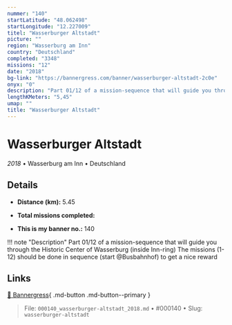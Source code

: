 ```yaml
---
nummer: "140"
startLatitude: "48.062498"
startLongitude: "12.227009"
titel: "Wasserburger Altstadt"
picture: ""
region: "Wasserburg am Inn"
country: "Deutschland"
completed: "3348"
missions: "12"
date: "2018"
bg-link: "https://bannergress.com/banner/wasserburger-altstadt-2c0e"
onyx: "0"
description: "Part 01/12 of a mission-sequence that will guide you through the Historic Center of Wasserburg (inside Inn-ring)\nThe missions (1-12) should be done in sequence (start @Busbahnhof) to get a nice reward"
lengthKMeters: "5,45"
umap: ""
title: "Wasserburger Altstadt"
---
```

# Wasserburger Altstadt

*2018* • Wasserburg am Inn • Deutschland



## Details
- **Distance (km):** 5.45

- **Total missions completed:** 
- **This is my banner no.:** 140


!!! note "Description"
    Part 01/12 of a mission-sequence that will guide you through the Historic Center of Wasserburg (inside Inn-ring)
The missions (1-12) should be done in sequence (start @Busbahnhof) to get a nice reward



## Links
[🔗 Bannergress](https://bannergress.com/banner/wasserburger-altstadt-2c0e){ .md-button .md-button--primary }



> File: `000140_wasserburger-altstadt_2018.md` • #000140 • Slug: `wasserburger-altstadt`
